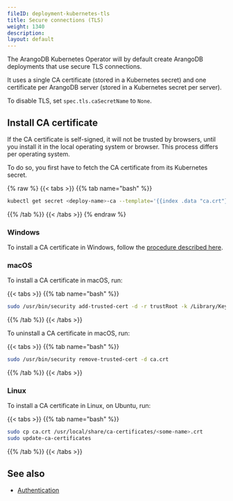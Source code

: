 ```yaml
---
fileID: deployment-kubernetes-tls
title: Secure connections (TLS)
weight: 1340
description: 
layout: default
---
```

The ArangoDB Kubernetes Operator will by default create ArangoDB deployments
that use secure TLS connections.

It uses a single CA certificate (stored in a Kubernetes secret) and
one certificate per ArangoDB server (stored in a Kubernetes secret per server).

To disable TLS, set `spec.tls.caSecretName` to `None`.

## Install CA certificate

If the CA certificate is self-signed, it will not be trusted by browsers,
until you install it in the local operating system or browser.
This process differs per operating system.

To do so, you first have to fetch the CA certificate from its Kubernetes
secret.

{% raw %}
{{< tabs >}}
{{% tab name="bash" %}}
```bash
kubectl get secret <deploy-name>-ca --template='{{index .data "ca.crt"}}' | base64 -D > ca.crt
```
{{% /tab %}}
{{< /tabs >}}
{% endraw %}

### Windows

To install a CA certificate in Windows, follow the
[procedure described here](http://wiki.cacert.org/HowTo/InstallCAcertRoots).

### macOS

To install a CA certificate in macOS, run:

{{< tabs >}}
{{% tab name="bash" %}}
```bash
sudo /usr/bin/security add-trusted-cert -d -r trustRoot -k /Library/Keychains/System.keychain ca.crt
```
{{% /tab %}}
{{< /tabs >}}

To uninstall a CA certificate in macOS, run:

{{< tabs >}}
{{% tab name="bash" %}}
```bash
sudo /usr/bin/security remove-trusted-cert -d ca.crt
```
{{% /tab %}}
{{< /tabs >}}

### Linux

To install a CA certificate in Linux, on Ubuntu, run:

{{< tabs >}}
{{% tab name="bash" %}}
```bash
sudo cp ca.crt /usr/local/share/ca-certificates/<some-name>.crt
sudo update-ca-certificates
```
{{% /tab %}}
{{< /tabs >}}

## See also

- [Authentication](deployment-kubernetes-authentication)
